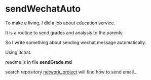 # sendWechatAuto

To make a living, I did a job about education service.

It is a routine to send grades and analysis to the parents.

So I write something about sending wechat message automatically.

Using itchat.

readme is in file **sendGrade.md**

search repository [network_project](https://github.com/littlewhiteJ/network_project) will find how to send email...
